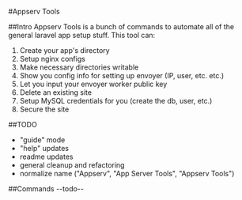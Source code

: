 #Appserv Tools

##Intro
Appserv Tools is a bunch of commands to automate all of the general laravel app
setup stuff. This tool can:
1. Create your app's directory
2. Setup nginx configs
3. Make necessary directories writable
4. Show you config info for setting up envoyer (IP, user, etc. etc.)
5. Let you input your envoyer worker public key
6. Delete an existing site
7. Setup MySQL credentials for you (create the db, user, etc.)
8. Secure the site

##TODO
* "guide" mode
* "help" updates
* readme updates
* general cleanup and refactoring
* normalize name ("Appserv", "App Server Tools", "Appserv Tools")

##Commands
--todo--
